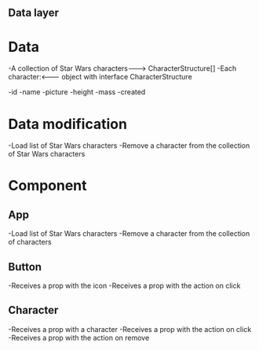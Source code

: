 ## Data layer

# Data
-A collection of Star Wars characters---> CharacterStructure[]
-Each character:<--- object with interface CharacterStructure

-id
-name
-picture
-height
-mass
-created 

# Data modification
-Load list of Star Wars characters
-Remove a character from the collection of Star Wars characters

# Component

## App
-Load list of Star Wars characters
-Remove a character from the collection of characters

## Button
-Receives a prop with the icon
-Receives a prop with the action on click

## Character 
-Receives a prop with a character
-Receives a prop with the action on click
-Receives a prop with the action on remove
